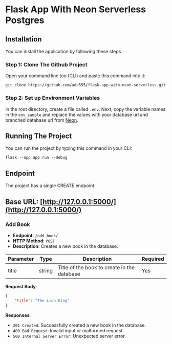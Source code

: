 # Flask App With Neon Serverless Postgres

## Installation
You can install the application by following these steps

### Step 1: Clone The Github Project
Open your command line too (CLI) and paste this command into it:

```
git clone https://github.com/ade555/flask-app-with-neon-serverless.git
```

### Step 2: Set up Environment Variables
In the root directory, create a file called `.env`.
Next, copy the variable names in the `env_sample` and replace the values with your database url and branched database url from [Neon](https://neon.tech/). 

## Running The Project
You can run the project by typing this command in your CLI:
```
flask --app app run --debug
```

## Endpoint
The project has a single CREATE endpoint.
## Base URL: [http://127.0.0.1:5000/](http://127.0.0.1:5000/)

### Add Book
- **Endpoint**: `/add_book/`
- **HTTP Method**: `POST`
- **Description**: Creates a new book in the database.

| Parameter | Type | Description                      | Required |
|-----------|------|----------------------------------|----------|
| title  | string  | Title of the book to create in the database | Yes |

**Request Body**:

```json
{
    "title": "The Lion King"
}
```

**Responses**:

- `201 Created`: Successfully created a new book in the database.
- `400 Bad Request`: Invalid input or malformed request.
- `500 Internal Server Error`: Unexpected server error.